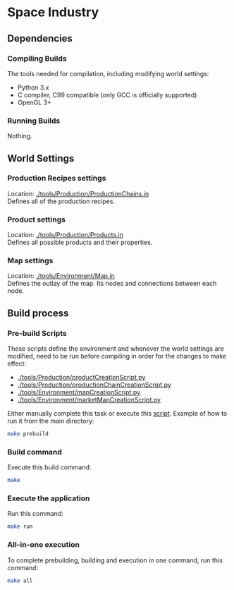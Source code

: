 # Space Industry

## Dependencies

### Compiling Builds
The tools needed for compilation, including modifying world settings:
* Python 3.x
* C compiler, C99 compatible (only GCC is officially supported)
* OpenGL 3+

### Running Builds
Nothing.

## World Settings
### Production Recipes settings
Location: [./tools/Production/ProductionChains.in](./tools/Production/ProductionChains.in) <br>
Defines all of the production recipes.

### Product settings
Location: [./tools/Production/Products.in](./tools/Production/Products.in) <br>
Defines all possible products and their properties.

### Map settings
Location: [./tools/Environment/Map.in](./tools/Environment/Map.in) <br>
Defines the outlay of the map. Its nodes and connections between each node.

## Build process

### Pre-build Scripts
These scripts define the environment and whenever the world settings are modified, need to be run before compiling in order for the changes to make effect:
* [./tools/Production/productCreationScript.py](./tools/Production/productCreationScript.py)
* [./tools/Production/productionChainCreationScript.py](./tools/Production/productionChainCreationScript.py)
* [./tools/Environment/mapCreationScript.py](./tools/Environment/mapCreationScript.py)
* [./tools/Environment/marketMapCreationScript.py](./tools/Environment/marketMapCreationScript.py)

Either manually complete this task or execute this [script](./tools/preBuildScript.py). Example of how to run it from the main directory:
```bash
make prebuild
```

### Build command
Execute this build command:
```bash
make
```

### Execute the application
Run this command:
```bash
make run
```

### All-in-one execution
To complete prebuilding, building and execution in one command, run this command:
```bash
make all
```
